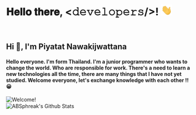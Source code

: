 <div align="left"><br>
<h1 align="left"> 𝐇𝐞𝐥𝐥𝐨 𝐭𝐡𝐞𝐫𝐞, <𝚍𝚎𝚟𝚎𝚕𝚘𝚙𝚎𝚛𝚜/>! <img src="https://github.com/ABSphreak/ABSphreak/blob/master/gifs/Hi.gif" width="30px"></h1>
</div><br>

<div align="left" width="50">
<h2 align="left">Hi 👋, I'm Piyatat Nawakijwattana</h2>
<h4 align="left">Hello everyone. I'm form Thailand. I'm a junior programmer who wants to change the world. Who are responsible for work. There's a need to learn a new technologies all the time, there are many things that I have not yet studied. Welcome everyone, let's exchange knowledge with each other !! 😀</h4>
<img src="https://camo.githubusercontent.com/f96fe25b150c6d62d6ff99b9f21006595c8cd757a24ebddf9d158297337cf6d1/68747470733a2f2f6d656469612e67697068792e636f6d2f6d656469612f31334867774773584630616947592f67697068792e676966" alt="Welcome!" width="495"/>
<br>
<img align="center" src="https://github-readme-stats.vercel.app/api?username=piyatat-source&show_icons=true&theme=react" alt="ABSphreak's Github Stats">
</div>
